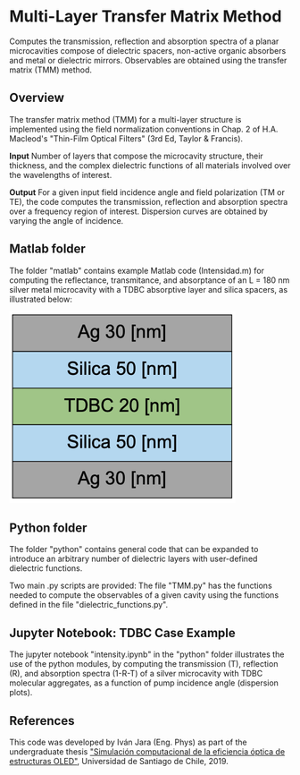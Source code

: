 # Multi-Layer Transfer Matrix Method

Computes the transmission, reflection and absorption spectra of a planar microcavities compose of dielectric spacers, 
non-active organic absorbers and metal or dielectric mirrors. Observables are obtained using the transfer matrix (TMM) method.

## Overview 

The transfer matrix method (TMM) for a multi-layer structure is implemented using the field normalization conventions in Chap. 2 of H.A. Macleod's "Thin-Film Optical Filters" (3rd Ed, Taylor & Francis). 

**Input**
Number of layers that compose the microcavity structure, their thickness, and the complex dielectric functions of all materials involved over the wavelengths of interest. 

**Output**
For a given input field incidence angle and field polarization (TM or TE), the code computes the transmission, reflection and absorption spectra over a frequency region of interest. Dispersion curves are obtained by varying the angle of incidence. 

## Matlab folder

The folder "matlab" contains example Matlab code (Intensidad.m) for computing the reflectance, transmitance, and absorptance of an L = 180 nm silver metal microcavity with a TDBC absorptive layer and silica spacers, as illustrated below:

![TDBC cavity example](TDBC-cavity.png)


## Python folder

The folder "python" contains general code that can be expanded to introduce an arbitrary number of dielectric layers with user-defined dielectric functions.

Two main .py scripts are provided: The file "TMM.py" has the functions needed to compute the observables of a given cavity using the functions defined in the file  "dielectric_functions.py".  

## Jupyter Notebook: TDBC Case Example

The jupyter notebook "intensity.ipynb" in the "python" folder illustrates the use of the python modules, by computing the transmission (T), reflection (R), and absorption spectra (1-R-T) of a silver microcavity with TDBC molecular aggregates, as a function of pump incidence angle (dispersion plots).

## References

This code was developed by Iván Jara (Eng. Phys) as part of the undergraduate thesis ["Simulación computacional de la eficiencia óptica de estructuras OLED"](http://fherreralab.com/assets/resources/thesis-ijara.pdf), Universidad de Santiago de Chile, 2019.